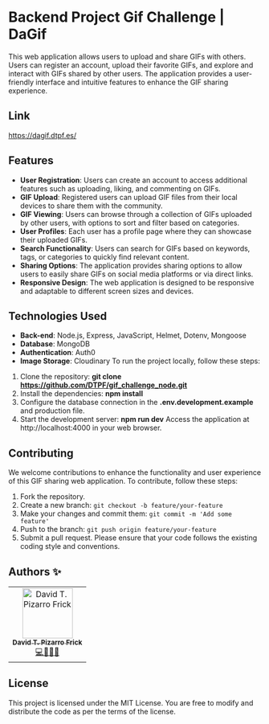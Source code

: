 # Backend Project Gif Challenge | DaGif
This web application allows users to upload and share GIFs with others. Users can register an account, upload their favorite GIFs, and explore and interact with GIFs shared by other users. The application provides a user-friendly interface and intuitive features to enhance the GIF sharing experience.

## Link
https://dagif.dtpf.es/

## Features
- <b>User Registration</b>: Users can create an account to access additional features such as uploading, liking, and commenting on GIFs.
- <b>GIF Upload</b>: Registered users can upload GIF files from their local devices to share them with the community.
- <b>GIF Viewing</b>: Users can browse through a collection of GIFs uploaded by other users, with options to sort and filter based on categories.
- <b>User Profiles</b>: Each user has a profile page where they can showcase their uploaded GIFs.
- <b>Search Functionality</b>: Users can search for GIFs based on keywords, tags, or categories to quickly find relevant content.
- <b>Sharing Options</b>: The application provides sharing options to allow users to easily share GIFs on social media platforms or via direct links.
- <b>Responsive Design</b>: The web application is designed to be responsive and adaptable to different screen sizes and devices.

## Technologies Used
- <b>Back-end</b>: Node.js, Express, JavaScript, Helmet, Dotenv, Mongoose
- <b>Database</b>: MongoDB
- <b>Authentication</b>: Auth0
- <b>Image Storage</b>: Cloudinary
To run the project locally, follow these steps:

1. Clone the repository: <b>git clone https://github.com/DTPF/gif_challenge_node.git</b>
2. Install the dependencies: <b>npm install</b>
3. Configure the database connection in the <b>.env.development.example</b> and production file.
4. Start the development server: <b>npm run dev</b>
Access the application at http://localhost:4000 in your web browser.

## Contributing
We welcome contributions to enhance the functionality and user experience of this GIF sharing web application. To contribute, follow these steps:

1. Fork the repository.
2. Create a new branch: `git checkout -b feature/your-feature`
3. Make your changes and commit them: `git commit -m 'Add some feature'`
4. Push to the branch: `git push origin feature/your-feature`
5. Submit a pull request.
Please ensure that your code follows the existing coding style and conventions.

## Authors ✨
<table>
  <tbody>
    <tr>
      <td align="center">
        <a href="https://github.com/DTPF">
          <img src="https://avatars.githubusercontent.com/u/60478224" width="100px" alt="David T. Pizarro Frick"/>
          <br />
          <sub>
          <b>David T. Pizarro Frick</b>
          </sub>
        </a>
        <br />
        <a href="#tools-dtpf" title="code-tools-maintenance-design">💻🔧🚧🎨</a>
      </td>
     
    
  </tbody>
</table>

## License
This project is licensed under the MIT License. You are free to modify and distribute the code as per the terms of the license.